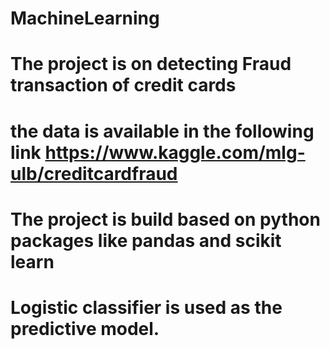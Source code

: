 # MachineLearning
# The project is on detecting Fraud transaction of credit cards
# the data is available in the following link https://www.kaggle.com/mlg-ulb/creditcardfraud
# The project is build based on python packages like pandas and scikit learn
# Logistic classifier is used as the predictive model. 
